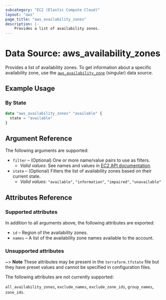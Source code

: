 ```yaml
---
subcategory: "EC2 (Elastic Compute Cloud)"
layout: "aws"
page_title: "aws_availability_zones"
description: |-
    Provides a list of availability zones.
---
```


[describe-azs]: https://docs.cloud.croc.ru/en/api/ec2/placements/DescribeAvailabilityZones.html
[tf-availability-zone]: availability_zone.html

# Data Source: aws_availability_zones

Provides a list of availability zones.
To get information about a specific availability zone, use the [`aws_availability_zone`][tf-availability-zone] (singular) data source.


## Example Usage

### By State

```terraform
data "aws_availability_zones" "available" {
  state = "available"
}
```


## Argument Reference

The following arguments are supported:

* `filter` – (Optional) One or more name/value pairs to use as filters.
    * _Valid values_: See names and values in [EC2 API documentation][describe-azs].
* `state` – (Optional) Filters the list of availability zones based on their
current state.
    * _Valid values_:  `"available"`, `"information"`, `"impaired"`, `"unavailable"`

## Attributes Reference

### Supported attributes

In addition to all arguments above, the following attributes are exported:

* `id` – Region of the availability zones.
* `names` – A list of the availability zone names available to the account.

### Unsupported attributes

~> **Note** These attributes may be present in the `terraform.tfstate` file but they have preset values and cannot be specified in configuration files.

The following attributes are not currently supported:

`all_availability_zones`, `exclude_names`, `exclude_zone_ids`, `group_names`, `zone_ids`.
